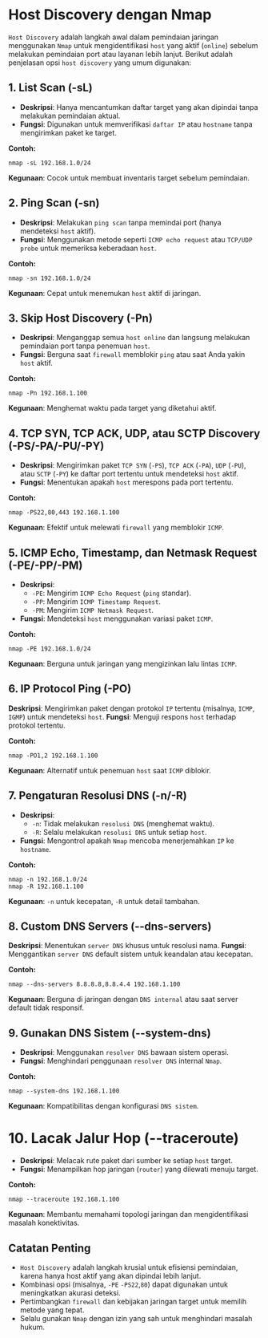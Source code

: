 # Host Discovery dengan Nmap

`Host Discovery` adalah langkah awal dalam pemindaian jaringan menggunakan `Nmap` untuk mengidentifikasi `host` yang aktif (`online`) sebelum melakukan pemindaian port atau layanan lebih lanjut. Berikut adalah penjelasan opsi `host discovery` yang umum digunakan:

## 1. List Scan (-sL)
- **Deskripsi**: Hanya mencantumkan daftar target yang akan dipindai tanpa melakukan pemindaian aktual.
- **Fungsi**: Digunakan untuk memverifikasi `daftar IP` atau `hostname` tanpa mengirimkan paket ke target.

**Contoh:**

```
nmap -sL 192.168.1.0/24
```

**Kegunaan**: Cocok untuk membuat inventaris target sebelum pemindaian.

## 2. Ping Scan (-sn)
- **Deskripsi**: Melakukan `ping scan` tanpa memindai port (hanya mendeteksi `host` aktif).
- **Fungsi**: Menggunakan metode seperti `ICMP echo request` atau `TCP/UDP probe` untuk memeriksa keberadaan `host`.

**Contoh:**

```
nmap -sn 192.168.1.0/24
```

**Kegunaan**: Cepat untuk menemukan `host` aktif di jaringan.

## 3. Skip Host Discovery (-Pn)
- **Deskripsi**: Menganggap semua `host online` dan langsung melakukan pemindaian port tanpa penemuan `host`.
- **Fungsi**: Berguna saat `firewall` memblokir `ping` atau saat Anda yakin `host` aktif.

**Contoh:**

```
nmap -Pn 192.168.1.100
```

**Kegunaan**: Menghemat waktu pada target yang diketahui aktif.

## 4. TCP SYN, TCP ACK, UDP, atau SCTP Discovery (-PS/-PA/-PU/-PY)
- **Deskripsi**: Mengirimkan paket `TCP SYN` (`-PS`), `TCP ACK` (`-PA`), `UDP` (`-PU`), atau `SCTP` (`-PY`) ke daftar port tertentu untuk mendeteksi `host` aktif.
- **Fungsi**: Menentukan apakah `host` merespons pada port tertentu.

**Contoh:**

```
nmap -PS22,80,443 192.168.1.100
```

**Kegunaan**: Efektif untuk melewati `firewall` yang memblokir `ICMP`.

## 5. ICMP Echo, Timestamp, dan Netmask Request (-PE/-PP/-PM)
- **Deskripsi**:
  - `-PE`: Mengirim `ICMP Echo Request` (`ping` standar).
  - `-PP`: Mengirim `ICMP Timestamp Request`.
  - `-PM`: Mengirim `ICMP Netmask Request`.
- **Fungsi**: Mendeteksi `host` menggunakan variasi paket `ICMP`.

**Contoh:**

```
nmap -PE 192.168.1.0/24
```

**Kegunaan**: Berguna untuk jaringan yang mengizinkan lalu lintas `ICMP`.

## 6. IP Protocol Ping (-PO)
**Deskripsi**: Mengirimkan paket dengan protokol `IP` tertentu (misalnya, `ICMP`, `IGMP`) untuk mendeteksi `host`.
**Fungsi**: Menguji respons `host` terhadap protokol tertentu.
    
**Contoh:**

```
nmap -PO1,2 192.168.1.100
```

**Kegunaan**: Alternatif untuk penemuan `host` saat `ICMP` diblokir.

## 7. Pengaturan Resolusi DNS (-n/-R)
- **Deskripsi**:
  - `-n`: Tidak melakukan `resolusi DNS` (menghemat waktu).
  - `-R`: Selalu melakukan `resolusi DNS` untuk setiap `host`.
- **Fungsi**: Mengontrol apakah `Nmap` mencoba menerjemahkan `IP` ke `hostname`.

**Contoh:**

```
nmap -n 192.168.1.0/24
nmap -R 192.168.1.100
```

**Kegunaan**: `-n` untuk kecepatan, `-R` untuk detail tambahan.

## 8. Custom DNS Servers (--dns-servers)
**Deskripsi**: Menentukan `server DNS` khusus untuk resolusi nama.
**Fungsi**: Menggantikan `server DNS` default sistem untuk keandalan atau kecepatan.
    
**Contoh:**

```
nmap --dns-servers 8.8.8.8,8.8.4.4 192.168.1.100
```

**Kegunaan**: Berguna di jaringan dengan `DNS internal` atau saat server default tidak responsif.

## 9. Gunakan DNS Sistem (--system-dns)
- **Deskripsi**: Menggunakan `resolver DNS` bawaan sistem operasi.
- **Fungsi**: Menghindari penggunaan `resolver DNS` internal `Nmap`.

**Contoh:**

```
nmap --system-dns 192.168.1.100
```

**Kegunaan**: Kompatibilitas dengan konfigurasi `DNS sistem`.

# 10. Lacak Jalur Hop (--traceroute)
- **Deskripsi**: Melacak rute paket dari sumber ke setiap `host` target.
- **Fungsi**: Menampilkan hop jaringan (`router`) yang dilewati menuju target.

**Contoh:**

```   
nmap --traceroute 192.168.1.100
```

**Kegunaan**: Membantu memahami topologi jaringan dan mengidentifikasi masalah konektivitas.

## Catatan Penting
- `Host Discovery` adalah langkah krusial untuk efisiensi pemindaian, karena hanya host aktif yang akan dipindai lebih lanjut.
- Kombinasi opsi (misalnya, `-PE` `-PS22`,`80`) dapat digunakan untuk meningkatkan akurasi deteksi.
- Pertimbangkan `firewall` dan kebijakan jaringan target untuk memilih metode yang tepat.
- Selalu gunakan `Nmap` dengan izin yang sah untuk menghindari masalah hukum.
